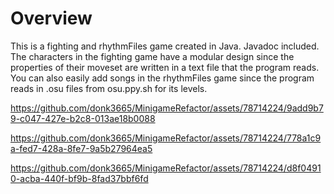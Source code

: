 # Overview
This is a fighting and rhythmFiles game created in Java. Javadoc included.
The characters in the fighting game have a modular design since the properties of their moveset are written in a text file that the program reads.
You can also easily add songs in the rhythmFiles game since the program reads in .osu files from osu.ppy.sh for its levels.

https://github.com/donk3665/MinigameRefactor/assets/78714224/9add9b79-c047-427e-b2c8-013ae18b0088

https://github.com/donk3665/MinigameRefactor/assets/78714224/778a1c9a-fed7-428a-8fe7-9a5b27964ea5

https://github.com/donk3665/MinigameRefactor/assets/78714224/d8f04910-acba-440f-bf9b-8fad37bbf6fd
